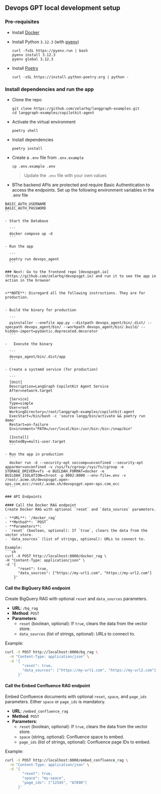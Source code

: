 
## Devops GPT local development setup

### Pre-requisites

- Install [Docker](https://docs.docker.com/get-docker/)
- Install Python `3.12.3` (with [pyenv](https://github.com/pyenv/pyenv?tab=readme-ov-file#installation))

    ```
    curl -fsSL https://pyenv.run | bash
    pyenv install 3.12.3
    pyenv global 3.12.3
    ```

- Install [Poetry](https://python-poetry.org/docs/)

    ```
    curl -sSL https://install.python-poetry.org | python -
    ``` 

### Install dependencies and run the app
- Clone the repo
    ```
    git clone https://github.com/zelarhq/langgraph-examples.git
    cd langgraph-examples/copilotkit-agent
    ```
- Activate the virtual environment
    ```
    poetry shell
    ```
- Install dependencies
    ```
    poetry install
    ```

-   Create a `.env` file from `.env.example`

    ```
    cp .env.example .env
    ```
    > Update the `.env` file with your own values

 - BThe backend APIs are protected and require Basic Authentication to access the endpoints. Set up the following environment variables in the .env file

  ```plaintext
  BASIC_AUTH_USERNAME
  BASIC_AUTH_PASSWORD
  ``

- Start the Database

    ```
    docker compose up -d
    ```

- Run the app

    ```
    poetry run devops_agent
    ```

### Next: Go to the frontend repo [devopsgpt.io](https://github.com/zelarhq/devopsgpt.io) and run it to see the app in action in the browser


>**NOTE**: Disregard all the following instructions. They are for production.


- Build the binary for production

    ```
    pyinstaller --onefile app.py --distpath devops_agent/bin/.dist/ --specpath devops_agent/bin/ --workpath devops_agent/bin/.build/ --hidden-import=pydantic.deprecated.decorator
    ```

-   Execute the binary

    ```
    devops_agent/bin/.dist/app
    ```

- Create a systemd service (for production)

    ```
    [Unit]
    Description=LangGraph CopilotKit Agent Service
    After=network.target

    [Service]
    Type=simple
    User=root
    WorkingDirectory=/root/langgraph-examples/copilotkit-agent
    ExecStart=/bin/bash -c 'source langg/bin/activate && poetry run demo'
    Restart=on-failure
    Environment="PATH=/usr/local/bin:/usr/bin:/bin:/snap/bin"

    [Install]
    WantedBy=multi-user.target
    ```

- Run the app in production
    ```
    docker run -d --security-opt seccomp=unconfined --security-opt apparmor=unconfined -v /sys/fs/cgroup:/sys/fs/cgroup -e STORAGE_DRIVER=vfs -e BUILDAH_FORMAT=docker -e BUILDAH_ISOLATION=chroot -p 8002:8000 --env-file=.env -v /root/.acme.sh/devopsgpt.open-ops.com_ecc:/root/.acme.sh/devopsgpt.open-ops.com_ecc
    ```

### API Endpoints

#### Call the Docker RAG endpoint
Create Docker RAG with optional `reset` and `data_sources` parameters.

- **URL**: `/docker_rag`
- **Method**: `POST`
- **Parameters**:
  - `reset` (boolean, optional): If `true`, clears the data from the vector store.
  - `data_sources` (list of strings, optional): URLs to connect to.

Example:
```sh
curl -X POST http://localhost:8000/docker_rag \
  -H "Content-Type: application/json" \
  -d '{
        "reset": true,
        "data_sources": ["https://my-url1.com", "https://my-url2.com"]
      }'
```

#### Call the BigQuery RAG endpoint
Create BigQuery RAG with optional `reset` and `data_sources` parameters.

- **URL**: `/bq_rag`
- **Method**: `POST`
- **Parameters**:
  - `reset` (boolean, optional): If `true`, clears the data from the vector store.
  - `data_sources` (list of strings, optional): URLs to connect to.

Example:
```sh
curl -X POST http://localhost:8000/bq_rag \
  -H "Content-Type: application/json" \
  -d '{
        "reset": true,
        "data_sources": ["https://my-url1.com", "https://my-url2.com"]
      }'
```

#### Call the Embed Confluence RAG endpoint
Embed Confluence documents with optional `reset`, `space`, and `page_ids` parameters. Either `space` or `page_ids` is mandatory.

- **URL**: `/embed_confluence_rag`
- **Method**: `POST`
- **Parameters**:
  - `reset` (boolean, optional): If `true`, clears the data from the vector store.
  - `space` (string, optional): Confluence space to embed.
  - `page_ids` (list of strings, optional): Confluence page IDs to embed.

Example:
```sh
curl -X POST http://localhost:8000/embed_confluence_rag \
  -H "Content-Type: application/json" \
  -d '{
        "reset": true,
        "space": "my-space",
        "page_ids": ["12345", "67890"]
      }'
```